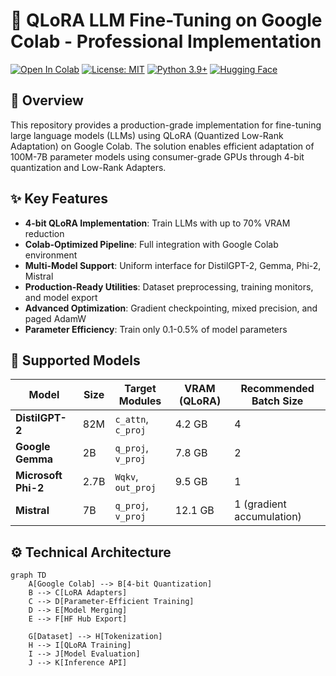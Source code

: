 # 🚀 QLoRA LLM Fine-Tuning on Google Colab - Professional Implementation

[![Open In Colab](https://colab.research.google.com/assets/colab-badge.svg)](https://colab.research.google.com/drive/1SIa3f7Q8EqMZol5OhWEUYNrnQ92wg65i#scrollTo=veMcZLPdeDK6)
[![License: MIT](https://img.shields.io/badge/License-MIT-yellow.svg)](https://opensource.org/licenses/MIT)
[![Python 3.9+](https://img.shields.io/badge/Python-3.9%2B-blue.svg)](https://www.python.org/downloads/)
[![Hugging Face](https://img.shields.io/badge/%F0%9F%A4%97-Hugging%20Face-yellow)](https://huggingface.co)

## 📖 Overview
This repository provides a production-grade implementation for fine-tuning large language models (LLMs) using QLoRA (Quantized Low-Rank Adaptation) on Google Colab. The solution enables efficient adaptation of 100M-7B parameter models using consumer-grade GPUs through 4-bit quantization and Low-Rank Adapters.

## ✨ Key Features
- **4-bit QLoRA Implementation**: Train LLMs with up to 70% VRAM reduction
- **Colab-Optimized Pipeline**: Full integration with Google Colab environment
- **Multi-Model Support**: Uniform interface for DistilGPT-2, Gemma, Phi-2, Mistral
- **Production-Ready Utilities**: Dataset preprocessing, training monitors, and model export
- **Advanced Optimization**: Gradient checkpointing, mixed precision, and paged AdamW
- **Parameter Efficiency**: Train only 0.1-0.5% of model parameters

## 🧠 Supported Models
| Model | Size | Target Modules | VRAM (QLoRA) | Recommended Batch Size |
|-------|------|----------------|--------------|------------------------|
| **DistilGPT-2** | 82M | `c_attn`, `c_proj` | 4.2 GB | 4 |
| **Google Gemma** | 2B | `q_proj`, `v_proj` | 7.8 GB | 2 |
| **Microsoft Phi-2** | 2.7B | `Wqkv`, `out_proj` | 9.5 GB | 1 |
| **Mistral** | 7B | `q_proj`, `v_proj` | 12.1 GB | 1 (gradient accumulation) |

## ⚙️ Technical Architecture
```mermaid
graph TD
    A[Google Colab] --> B[4-bit Quantization]
    B --> C[LoRA Adapters]
    C --> D[Parameter-Efficient Training]
    D --> E[Model Merging]
    E --> F[HF Hub Export]
    
    G[Dataset] --> H[Tokenization]
    H --> I[QLoRA Training]
    I --> J[Model Evaluation]
    J --> K[Inference API]
```
